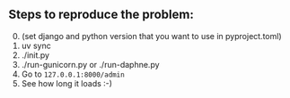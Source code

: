 ## Steps to reproduce the problem:

0. (set django and python version that you want to use in pyproject.toml)
1. uv sync
2. ./init.py
3. ./run-gunicorn.py or ./run-daphne.py
4. Go to `127.0.0.1:8000/admin`
5. See how long it loads :-)
